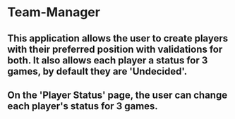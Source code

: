 # Team-Manager

## This application allows the user to create players with their preferred position with validations for both. It also allows each player a status for 3 games, by default they are 'Undecided'.

## On the 'Player Status' page, the user can change each player's status for 3 games.
